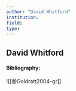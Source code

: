 ```yaml
---
author: "David Whitford"
institution:
field:
type:
---
```


## David Whitford
#### Bibliography:

![[@Goldratt2004-gr]]